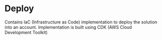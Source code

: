 # Deploy

Contains IaC (Infrastructure as Code) implementation to deploy the solution into an account.  Implementation is built using CDK (AWS Cloud Development Toolkit)